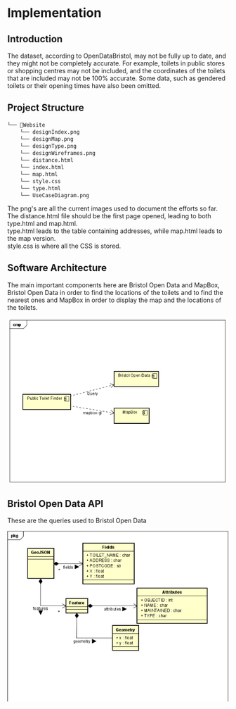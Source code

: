# Implementation

## Introduction
The dataset, according to OpenDataBristol, may not be fully up to date, and they might not be completely accurate. For example, toilets in public stores or shopping centres may not be included, and the coordinates of the toilets that are included may not be 100% accurate. Some data, such as gendered toilets or their opening times have also been omitted. <br>

## Project Structure
```
└── 📁Website
    └── designIndex.png
    └── designMap.png
    └── designType.png
    └── designWireframes.png
    └── distance.html
    └── index.html
    └── map.html
    └── style.css
    └── type.html
    └── UseCaseDiagram.png
```
The png's are all the current images used to document the efforts so far. <br>
The distance.html file should be the first page opened, leading to both type.html and map.html. <br>
type.html leads to the table containing addresses, while map.html leads to the map version. <br>
style.css is where all the CSS is stored. <br>

## Software Architecture
The main important components here are Bristol Open Data and MapBox, Bristol Open Data in order to find the locations of the toilets and to find the nearest ones and MapBox in order to display the map and the locations of the toilets.

![](images/implementationComponentsDiagram.png)

## Bristol Open Data API
These are the queries used to Bristol Open Data

![](images/implementationUMLClassDiagram.png)

